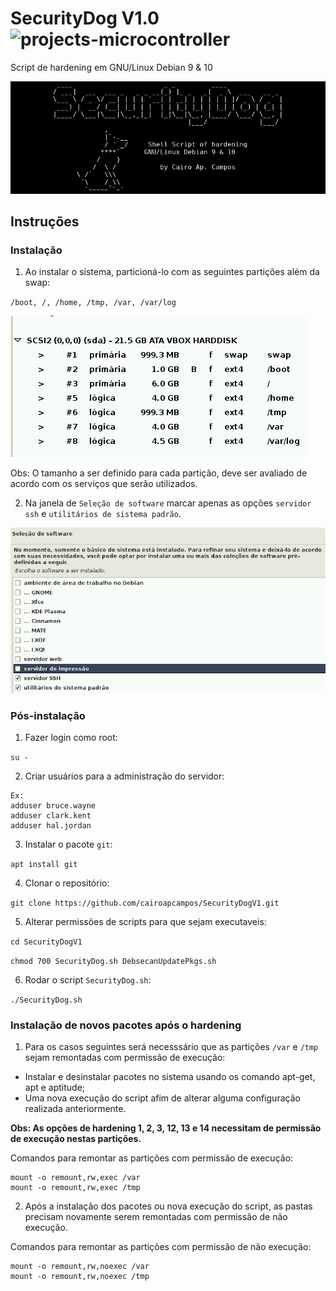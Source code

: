 # SecurityDog V1.0 ![projects-microcontroller](https://img.shields.io/badge/script-shell-blue)
Script de hardening em GNU/Linux Debian 9 & 10

![Initial Screen](https://github.com/cairoapcampos/SecurityDogV1/raw/master/img.png)

## Instruções
### Instalação

1. Ao instalar o sistema, particioná-lo com as seguintes partições além da swap:

`/boot, /, /home, /tmp, /var, /var/log`

![Initial Screen](https://github.com/cairoapcampos/SecurityDogV1/raw/master/img2.png)

Obs: O tamanho a ser definido para cada partição, deve ser avaliado de acordo com os serviços que serão utilizados.

2. Na janela de `Seleção de software` marcar apenas as opções `servidor ssh` e `utilitários de sistema padrão`.

![Initial Screen](https://github.com/cairoapcampos/SecurityDogV1/raw/master/img3.png)

### Pós-instalação

1. Fazer login como root:

`su -`

2. Criar usuários para a administração do servidor:

```
Ex:
adduser bruce.wayne 
adduser clark.kent
adduser hal.jordan
```

3. Instalar o pacote `git`:

`apt install git`

4. Clonar o repositório:

`git clone https://github.com/cairoapcampos/SecurityDogV1.git`

5. Alterar permissões de scripts para que sejam executaveis:

`cd SecurityDogV1`

`chmod 700 SecurityDog.sh DebsecanUpdatePkgs.sh`

6. Rodar o script `SecurityDog.sh`:

`./SecurityDog.sh`


### Instalação de novos pacotes após o hardening

1. Para os casos seguintes será necesssário que as partições `/var` e `/tmp` sejam remontadas com permissão de execução:

* Instalar e desinstalar pacotes no sistema usando os comando apt-get, apt e aptitude;
* Uma nova execução do script afim de alterar alguma configuração realizada anteriormente.

**Obs: As opções de hardening 1, 2, 3, 12, 13 e 14 necessitam de permissão de execução nestas partições.**

Comandos para remontar as partições com permissão de execução:

```
mount -o remount,rw,exec /var
mount -o remount,rw,exec /tmp
```
2. Após a instalação dos pacotes ou nova execução do script, as pastas precisam novamente serem remontadas com permissão de não execução.

Comandos para remontar as partições com permissão de não execução:

```
mount -o remount,rw,noexec /var
mount -o remount,rw,noexec /tmp
```
